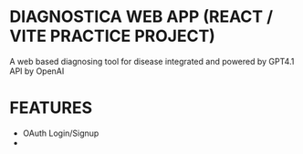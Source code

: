 # DIAGNOSTICA WEB APP (REACT / VITE PRACTICE PROJECT)

A web based diagnosing tool for disease integrated and powered by GPT4.1 API by OpenAI

# FEATURES
  - OAuth Login/Signup
  - 